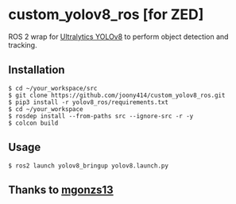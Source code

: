 # custom_yolov8_ros [for ZED]

ROS 2 wrap for [Ultralytics YOLOv8](https://github.com/ultralytics/ultralytics) to perform object detection and tracking.


## Installation
```shell
$ cd ~/your_workspace/src
$ git clone https://github.com/joony414/custom_yolov8_ros.git
$ pip3 install -r yolov8_ros/requirements.txt
$ cd ~/your_workspace
$ rosdep install --from-paths src --ignore-src -r -y
$ colcon build
```

## Usage
```shell
$ ros2 launch yolov8_bringup yolov8.launch.py
```

## Thanks to [mgonzs13](https://github.com/mgonzs13/yolov8_ros)

